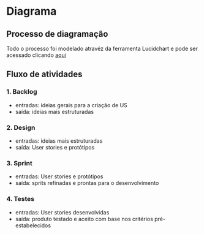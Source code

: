 # Diagrama

## Processo de diagramação

Todo o processo foi modelado atravéz da ferramenta Lucidchart e pode ser acessado clicando [aqui](https://lucid.app/lucidchart/eed83d97-d906-47fc-ab23-79787eb841c8/edit?viewport_loc=-2673%2C4509%2C3700%2C1719%2C0_0&invitationId=inv_c56990ce-0631-407b-864c-23891d3ce8e6)

## Fluxo de atividades

### 1. Backlog
- entradas: ideias gerais para a criação de US
- saída: ideias mais estruturadas

### 2. Design
- entradas: ideias mais estruturadas
- saída: User stories e protótipos

### 3. Sprint
- entradas: User stories e protótipos
- saída: sprits refinadas e prontas para o desenvolvimento

### 4. Testes
- entradas: User stories desenvolvidas
- saída: produto testado e aceito com base nos critérios pré-estabelecidos
